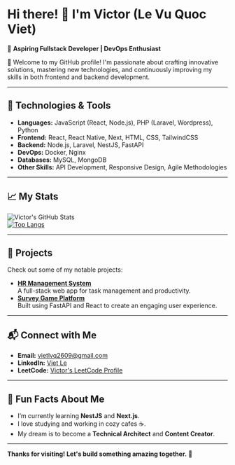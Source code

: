 # Hi there! 👋 I'm Victor (Le Vu Quoc Viet)  
🚀 **Aspiring Fullstack Developer | DevOps Enthusiast**  

🌟 Welcome to my GitHub profile! I'm passionate about crafting innovative solutions, mastering new technologies, and continuously improving my skills in both frontend and backend development.  

---

## 🔧 **Technologies & Tools**  
- **Languages:** JavaScript (React, Node.js), PHP (Laravel, Wordpress), Python
- **Frontend:** React, React Native, Next, HTML, CSS, TailwindCSS  
- **Backend:** Node.js, Laravel, NestJS, FastAPI  
- **DevOps:** Docker, Nginx  
- **Databases:** MySQL, MongoDB  
- **Other Skills:** API Development, Responsive Design, Agile Methodologies  

---

## 📈 **My Stats**  
![Victor's GitHub Stats](https://github-readme-stats.vercel.app/api?username=vietlvq2609&show_icons=true&theme=radical)  
[![Top Langs](https://github-readme-stats.vercel.app/api/top-langs/?username=vietlvq2609&layout=compact&theme=radical)](https://github.com/anuraghazra/github-readme-stats)

---

## 🌟 **Projects**  
Check out some of my notable projects:  
- [**HR Management System**](https://github.com/example/hr-management)  
  A full-stack web app for task management and productivity.  
- [**Survey Game Platform**](https://github.com/example/survey-game)  
  Built using FastAPI and React to create an engaging user experience.  

---

## 📬 **Connect with Me**  
- **Email:** [vietlvq2609@gmail.com](mailto:vietlvq2609@gmail.com)  
- **LinkedIn:** [Viet Le](https://www.linkedin.com/in/vietle2609)  
- **LeetCode:** [Victor's LeetCode Profile](https://leetcode.com/u/vietlvq2609)

---

## 🎯 **Fun Facts About Me**  
- I’m currently learning **NestJS** and **Next.js**.  
- I love studying and working in cozy cafes ☕.  
- My dream is to become a **Technical Architect** and **Content Creator**.  

---

**Thanks for visiting! Let's build something amazing together.** 🌟  
